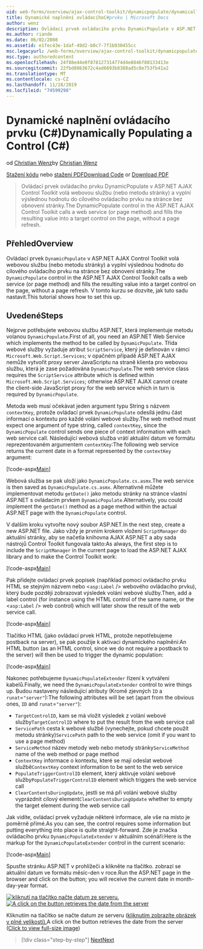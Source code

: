 ```yaml
---
uid: web-forms/overview/ajax-control-toolkit/dynamicpopulate/dynamically-populating-a-control-cs
title: Dynamické naplnění ovládacíhoC#prvku | Microsoft Docs
author: wenz
description: Ovládací prvek ovládacího prvku DynamicPopulate v ASP.NET AJAX Control Toolkit volá webovou službu (nebo metodu stránky) a vyplní výslednou hodnotu do cílového ovládacího prvku na t...
ms.author: riande
ms.date: 06/02/2008
ms.assetid: e1fec43e-1daf-49d2-b0c7-7f1b930455cc
msc.legacyurl: /web-forms/overview/ajax-control-toolkit/dynamicpopulate/dynamically-populating-a-control-cs
msc.type: authoredcontent
ms.openlocfilehash: 24f88e44e0f878127314774d4e8846f80133413e
ms.sourcegitcommit: 22fbd8863672c4ad6693b8388ad5c8e753fb41a2
ms.translationtype: MT
ms.contentlocale: cs-CZ
ms.lasthandoff: 11/28/2019
ms.locfileid: "74599298"
---
```

# <a name="dynamically-populating-a-control-c"></a><span data-ttu-id="5cf97-103">Dynamické naplnění ovládacího prvku (C#)</span><span class="sxs-lookup"><span data-stu-id="5cf97-103">Dynamically Populating a Control (C#)</span></span>

<span data-ttu-id="5cf97-104">od [Christian Wenz](https://github.com/wenz)</span><span class="sxs-lookup"><span data-stu-id="5cf97-104">by [Christian Wenz](https://github.com/wenz)</span></span>

<span data-ttu-id="5cf97-105">[Stažení kódu](https://download.microsoft.com/download/d/8/f/d8f2f6f9-1b7c-46ad-9252-e1fc81bdea3e/dynamicpopulate0.cs.zip) nebo [stažení PDF](https://download.microsoft.com/download/b/6/a/b6ae89ee-df69-4c87-9bfb-ad1eb2b23373/dynamicpopulate0CS.pdf)</span><span class="sxs-lookup"><span data-stu-id="5cf97-105">[Download Code](https://download.microsoft.com/download/d/8/f/d8f2f6f9-1b7c-46ad-9252-e1fc81bdea3e/dynamicpopulate0.cs.zip) or [Download PDF](https://download.microsoft.com/download/b/6/a/b6ae89ee-df69-4c87-9bfb-ad1eb2b23373/dynamicpopulate0CS.pdf)</span></span>

> <span data-ttu-id="5cf97-106">Ovládací prvek ovládacího prvku DynamicPopulate v ASP.NET AJAX Control Toolkit volá webovou službu (nebo metodu stránky) a vyplní výslednou hodnotu do cílového ovládacího prvku na stránce bez obnovení stránky.</span><span class="sxs-lookup"><span data-stu-id="5cf97-106">The DynamicPopulate control in the ASP.NET AJAX Control Toolkit calls a web service (or page method) and fills the resulting value into a target control on the page, without a page refresh.</span></span>

## <a name="overview"></a><span data-ttu-id="5cf97-107">Přehled</span><span class="sxs-lookup"><span data-stu-id="5cf97-107">Overview</span></span>

<span data-ttu-id="5cf97-108">Ovládací prvek `DynamicPopulate` v ASP.NET AJAX Control Toolkit volá webovou službu (nebo metodu stránky) a vyplní výslednou hodnotu do cílového ovládacího prvku na stránce bez obnovení stránky.</span><span class="sxs-lookup"><span data-stu-id="5cf97-108">The `DynamicPopulate` control in the ASP.NET AJAX Control Toolkit calls a web service (or page method) and fills the resulting value into a target control on the page, without a page refresh.</span></span> <span data-ttu-id="5cf97-109">V tomto kurzu se dozvíte, jak tuto sadu nastavit.</span><span class="sxs-lookup"><span data-stu-id="5cf97-109">This tutorial shows how to set this up.</span></span>

## <a name="steps"></a><span data-ttu-id="5cf97-110">Uvedené</span><span class="sxs-lookup"><span data-stu-id="5cf97-110">Steps</span></span>

<span data-ttu-id="5cf97-111">Nejprve potřebujete webovou službu ASP.NET, která implementuje metodu volanou `DynamicPopulate`.</span><span class="sxs-lookup"><span data-stu-id="5cf97-111">First of all, you need an ASP.NET Web Service which implements the method to be called by `DynamicPopulate`.</span></span> <span data-ttu-id="5cf97-112">Třída webové služby vyžaduje atribut `ScriptService`, který je definován v rámci `Microsoft.Web.Script.Services`; v opačném případě ASP.NET AJAX nemůže vytvořit proxy server JavaScriptu na straně klienta pro webovou službu, která je zase požadována `DynamicPopulate`.</span><span class="sxs-lookup"><span data-stu-id="5cf97-112">The web service class requires the `ScriptService` attribute which is defined within `Microsoft.Web.Script.Services`; otherwise ASP.NET AJAX cannot create the client-side JavaScript proxy for the web service which in turn is required by `DynamicPopulate`.</span></span>

<span data-ttu-id="5cf97-113">Metoda web musí očekávat jeden argument typu String s názvem `contextKey`, protože ovládací prvek `DynamicPopulate` odesílá jednu část informací o kontextu pro každé volání webové služby.</span><span class="sxs-lookup"><span data-stu-id="5cf97-113">The web method must expect one argument of type string, called `contextKey`, since the `DynamicPopulate` control sends one piece of context information with each web service call.</span></span> <span data-ttu-id="5cf97-114">Následující webová služba vrátí aktuální datum ve formátu reprezentovaném argumentem `contextKey`:</span><span class="sxs-lookup"><span data-stu-id="5cf97-114">The following web service returns the current date in a format represented by the `contextKey` argument:</span></span>

[!code-aspx[Main](dynamically-populating-a-control-cs/samples/sample1.aspx)]

<span data-ttu-id="5cf97-115">Webová služba se pak uloží jako `DynamicPopulate.cs.asmx`.</span><span class="sxs-lookup"><span data-stu-id="5cf97-115">The web service is then saved as `DynamicPopulate.cs.asmx`.</span></span> <span data-ttu-id="5cf97-116">Alternativně můžete implementovat metodu `getDate()` jako metodu stránky na stránce vlastní ASP.NET s ovládacím prvkem `DynamicPopulate`.</span><span class="sxs-lookup"><span data-stu-id="5cf97-116">Alternatively, you could implement the `getDate()` method as a page method within the actual ASP.NET page with the `DynamicPopulate` control.</span></span>

<span data-ttu-id="5cf97-117">V dalším kroku vytvořte nový soubor ASP.NET.</span><span class="sxs-lookup"><span data-stu-id="5cf97-117">In the next step, create a new ASP.NET file.</span></span> <span data-ttu-id="5cf97-118">Jako vždy je prvním krokem vložení `ScriptManager` do aktuální stránky, aby se načetla knihovna AJAX ASP.NET a aby sada nástrojů Control Toolkit fungovala takto:</span><span class="sxs-lookup"><span data-stu-id="5cf97-118">As always, the first step is to include the `ScriptManager` in the current page to load the ASP.NET AJAX library and to make the Control Toolkit work:</span></span>

[!code-aspx[Main](dynamically-populating-a-control-cs/samples/sample2.aspx)]

<span data-ttu-id="5cf97-119">Pak přidejte ovládací prvek popisek (například pomocí ovládacího prvku HTML se stejným názvem nebo &lt;`asp:Label` /&gt; webového ovládacího prvku), který bude později zobrazovat výsledek volání webové služby.</span><span class="sxs-lookup"><span data-stu-id="5cf97-119">Then, add a label control (for instance using the HTML control of the same name, or the &lt;`asp:Label` /&gt; web control) which will later show the result of the web service call.</span></span>

[!code-aspx[Main](dynamically-populating-a-control-cs/samples/sample3.aspx)]

<span data-ttu-id="5cf97-120">Tlačítko HTML (jako ovládací prvek HTML, protože nepotřebujeme postback na server), se pak použije k aktivaci dynamického naplnění:</span><span class="sxs-lookup"><span data-stu-id="5cf97-120">An HTML button (as an HTML control, since we do not require a postback to the server) will then be used to trigger the dynamic population:</span></span>

[!code-aspx[Main](dynamically-populating-a-control-cs/samples/sample4.aspx)]

<span data-ttu-id="5cf97-121">Nakonec potřebujeme `DynamicPopulateExtender` řízení k vytváření kabelů.</span><span class="sxs-lookup"><span data-stu-id="5cf97-121">Finally, we need the `DynamicPopulateExtender` control to wire things up.</span></span> <span data-ttu-id="5cf97-122">Budou nastaveny následující atributy (Kromě zjevných `ID` a `runat`=`"server"`):</span><span class="sxs-lookup"><span data-stu-id="5cf97-122">The following attributes will be set (apart from the obvious ones, `ID` and `runat`=`"server"`):</span></span>

- <span data-ttu-id="5cf97-123">`TargetControlID`, kam se má vložit výsledek z volání webové služby</span><span class="sxs-lookup"><span data-stu-id="5cf97-123">`TargetControlID` where to put the result from the web service call</span></span>
- <span data-ttu-id="5cf97-124">`ServicePath` cesta k webové službě (vynechejte, pokud chcete použít metodu stránky)</span><span class="sxs-lookup"><span data-stu-id="5cf97-124">`ServicePath` path to the web service (omit if you want to use a page method)</span></span>
- <span data-ttu-id="5cf97-125">`ServiceMethod` název metody web nebo metody stránky</span><span class="sxs-lookup"><span data-stu-id="5cf97-125">`ServiceMethod` name of the web method or page method</span></span>
- <span data-ttu-id="5cf97-126">`ContextKey` informace o kontextu, které se mají odeslat webové službě</span><span class="sxs-lookup"><span data-stu-id="5cf97-126">`ContextKey` context information to be sent to the web service</span></span>
- <span data-ttu-id="5cf97-127">`PopulateTriggerControlID` element, který aktivuje volání webové služby</span><span class="sxs-lookup"><span data-stu-id="5cf97-127">`PopulateTriggerControlID` element which triggers the web service call</span></span>
- <span data-ttu-id="5cf97-128">`ClearContentsDuringUpdate`, jestli se má při volání webové služby vyprázdnit cílový element</span><span class="sxs-lookup"><span data-stu-id="5cf97-128">`ClearContentsDuringUpdate` whether to empty the target element during the web service call</span></span>

<span data-ttu-id="5cf97-129">Jak vidíte, ovládací prvek vyžaduje některé informace, ale vše na místo je poměrně přímé.</span><span class="sxs-lookup"><span data-stu-id="5cf97-129">As you can see, the control requires some information but putting everything into place is quite straight-forward.</span></span> <span data-ttu-id="5cf97-130">Zde je značka ovládacího prvku `DynamicPopulateExtender` v aktuálním scénáři:</span><span class="sxs-lookup"><span data-stu-id="5cf97-130">Here is the markup for the `DynamicPopulateExtender` control in the current scenario:</span></span>

[!code-aspx[Main](dynamically-populating-a-control-cs/samples/sample5.aspx)]

<span data-ttu-id="5cf97-131">Spusťte stránku ASP.NET v prohlížeči a klikněte na tlačítko. zobrazí se aktuální datum ve formátu měsíc-den v roce.</span><span class="sxs-lookup"><span data-stu-id="5cf97-131">Run the ASP.NET page in the browser and click on the button; you will receive the current date in month-day-year format.</span></span>

<span data-ttu-id="5cf97-132">[![kliknutí na tlačítko načte datum ze serveru.](dynamically-populating-a-control-cs/_static/image2.png)](dynamically-populating-a-control-cs/_static/image1.png)</span><span class="sxs-lookup"><span data-stu-id="5cf97-132">[![A click on the button retrieves the date from the server](dynamically-populating-a-control-cs/_static/image2.png)](dynamically-populating-a-control-cs/_static/image1.png)</span></span>

<span data-ttu-id="5cf97-133">Kliknutím na tlačítko se načte datum ze serveru ([kliknutím zobrazíte obrázek v plné velikosti).](dynamically-populating-a-control-cs/_static/image3.png)</span><span class="sxs-lookup"><span data-stu-id="5cf97-133">A click on the button retrieves the date from the server ([Click to view full-size image](dynamically-populating-a-control-cs/_static/image3.png))</span></span>

> [!div class="step-by-step"]
> [<span data-ttu-id="5cf97-134">Next</span><span class="sxs-lookup"><span data-stu-id="5cf97-134">Next</span></span>](dynamically-populating-a-control-using-javascript-code-cs.md)
